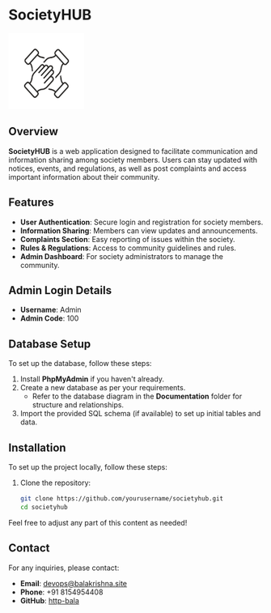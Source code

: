 # SocietyHUB

<img src="./Images/logo.PNG" alt="SocietyHUB Logo" width="150" height="150"> 

## Overview

**SocietyHUB** is a web application designed to facilitate communication and information sharing among society members. Users can stay updated with notices, events, and regulations, as well as post complaints and access important information about their community.

## Features

- **User Authentication**: Secure login and registration for society members.
- **Information Sharing**: Members can view updates and announcements.
- **Complaints Section**: Easy reporting of issues within the society.
- **Rules & Regulations**: Access to community guidelines and rules.
- **Admin Dashboard**: For society administrators to manage the community.

## Admin Login Details

- **Username**: Admin
- **Admin Code**: 100

## Database Setup

To set up the database, follow these steps:

1. Install **PhpMyAdmin** if you haven't already.
2. Create a new database as per your requirements. 
   - Refer to the database diagram in the **Documentation** folder for structure and relationships.
3. Import the provided SQL schema (if available) to set up initial tables and data.

## Installation

To set up the project locally, follow these steps:

1. Clone the repository:
   ```bash
   git clone https://github.com/yourusername/societyhub.git
   cd societyhub
Feel free to adjust any part of this content as needed!


## Contact

For any inquiries, please contact:

- **Email**: [devops@balakrishna.site](mailto:devops@balakrishna.site)
- **Phone**: +91 8154954408
- **GitHub**: [http-bala](https://github.com/http-bala)

